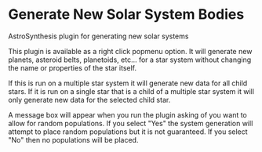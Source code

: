 # Generate New Solar System Bodies
AstroSynthesis plugin for generating new solar systems

This
 plugin is available as a right click popmenu option.  It will generate 
new planets, asteroid belts, planetoids, etc... for a star system 
without changing the name or properties of the star itself.

If this is run on a multiple star system it will generate new data for 
all child stars.  If it is run on a single star that is a child of a 
multiple star system it will only generate new data for the selected 
child star.

A message box will appear when you run the plugin asking of you want to 
allow for random populations.  If you select "Yes" the system generation
 will attempt to place random populations but it is not guaranteed. If 
you select "No" then no populations will be placed.
